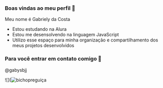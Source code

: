 ### Boas vindas ao meu perfil 💜

Meu nome é Gabriely da Costa 

- Estou estudando na Alura
- Estou me desensolvendo na linguagem JavaScript
- Utilizo esse espaço para minha organização e compartilhamento dos meus projetos desenvolvidos

### Para você entrar em contato comigo 📮

  @gabysbjj

  ![](![bichopreguiça](https://github.com/bichopreguica013/bichopreguica013/assets/171747531/69267961-0e4c-48c0-a79d-01310e4535e7)

